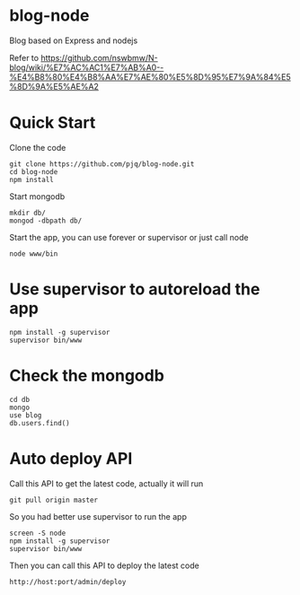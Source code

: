 blog-node
=========

Blog based on Express and nodejs

Refer to https://github.com/nswbmw/N-blog/wiki/%E7%AC%AC1%E7%AB%A0--%E4%B8%80%E4%B8%AA%E7%AE%80%E5%8D%95%E7%9A%84%E5%8D%9A%E5%AE%A2


Quick Start
========
Clone the code
```
git clone https://github.com/pjq/blog-node.git
cd blog-node
npm install
```
Start mongodb
```
mkdir db/
mongod -dbpath db/
```
Start the app, you can use forever or supervisor or just call node
```
node www/bin
```

Use supervisor to autoreload the app
========
```
npm install -g supervisor
supervisor bin/www
```

Check the mongodb
========
```
cd db
mongo
use blog
db.users.find()
```

Auto deploy API
========
Call this API to get the latest code, actually it will run
```
git pull origin master
```
So you had better use supervisor to run the app
```
screen -S node
npm install -g supervisor
supervisor bin/www
```

Then you can call this API to deploy the latest code
```
http://host:port/admin/deploy
```
